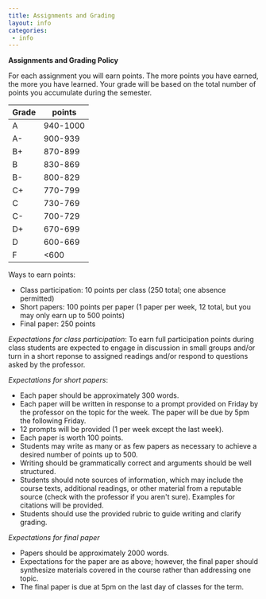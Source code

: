 ```yaml
---
title: Assignments and Grading
layout: info
categories:
 - info
---
```


**Assignments and Grading Policy**

For each assignment you will earn points. The more points you have earned, the more you have learned. Your grade will be based on the total number of points you accumulate during the semester.

Grade | points
--- | ---
A | 940-1000
A- | 900-939
B+ | 870-899
B | 830-869
B- | 800-829
C+ | 770-799
C | 730-769
C- | 700-729
D+ | 670-699
D | 600-669
F | <600  

Ways to earn points:

- Class participation: 10 points per class (250 total; one absence permitted)
- Short papers: 100 points per paper (1 paper per week, 12 total, but you may only earn up to 500 points)
- Final paper: 250 points

*Expectations for class participation*: To earn full participation points during class students are expected to engage in discussion in small groups and/or turn in a short reponse to assigned readings and/or respond to questions asked by the professor.

*Expectations for short papers*:

* Each paper should be approximately 300 words.
* Each paper will be written in response to a prompt provided on Friday by the professor on the topic for the week. The paper will be due by 5pm the following Friday.
* 12 prompts will be provided (1 per week except the last week).
* Each paper is worth 100 points.
* Students may write as many or as few papers as necessary to achieve a desired number of points up to 500.
* Writing should be grammatically correct and arguments should be well structured.
* Students should note sources of information, which may include the course texts, additional readings, or other material from a reputable source (check with the professor if you aren't sure). Examples for citations will be provided.
* Students should use the provided rubric to guide writing and clarify grading.

*Expectations for final paper*

* Papers should be approximately 2000 words.
* Expectations for the paper are as above; however, the final paper should synthesize materials covered in the course rather than addressing one topic.
* The final paper is due at 5pm on the last day of classes for the term.
